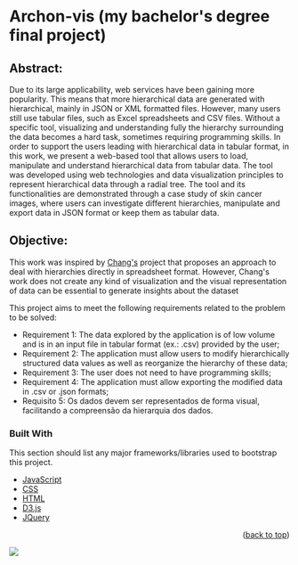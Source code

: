# Archon-vis (my bachelor's degree final project)

## Abstract:

Due to its large applicability, web services have been gaining more popularity. This means that more hierarchical data are generated with hierarchical, mainly in JSON or XML formatted files. However, many users still use tabular files, such as Excel spreadsheets and CSV files. Without a specific tool, visualizing and understanding fully the hierarchy surrounding the data becomes a hard task, sometimes requiring programming skills. In order to support the users leading with hierarchical data in tabular format, in this work, we present a web-based tool that allows users to load, manipulate and understand hierarchical data from tabular data. The tool was developed using web technologies and data visualization principles to represent hierarchical data through a radial tree. The tool and its functionalities are demonstrated through a case study of skin cancer images, where users can investigate different hierarchies, manipulate and export data in JSON format or keep them as tabular data.

## Objective:

This work was inspired by [Chang's](https://www.youtube.com/watch?v=G0efD_p_E3s) project that proposes an approach to deal with hierarchies directly in spreadsheet format. However, Chang's work does not create any kind of visualization and the visual representation of data can be essential to generate insights about the dataset

This project aims to meet the following requirements related to the problem to be solved:
* Requirement 1: The data explored by the application is of low volume and is in an input file in tabular format (ex.: .csv) provided by the user;
* Requirement 2: The application must allow users to modify hierarchically structured data values as well as reorganize the hierarchy of these data;
* Requirement 3: The user does not need to have programming skills;
* Requirement 4: The application must allow exporting the modified data in .csv or .json formats;
* Requisito 5: Os dados devem ser representados de forma visual, facilitando a compreensão da hierarquia dos dados.

### Built With

This section should list any major frameworks/libraries used to bootstrap this project. 
* [JavaScript](https://www.javascript.com/)
* [CSS](https://css-tricks.com/)
* [HTML](https://html.com/)
* [D3.js](https://d3js.org/)
* [JQuery](https://jquery.com/)


<p align="right">(<a href="#top">back to top</a>)</p>


![](https://media2.giphy.com/media/jakQnxhPwrbOdEZDul/giphy.gif?cid=ecf05e479yyngvlbwnzb76cecmijtztow2lbtfut6o9458qz&rid=giphy.gif&ct=g)

